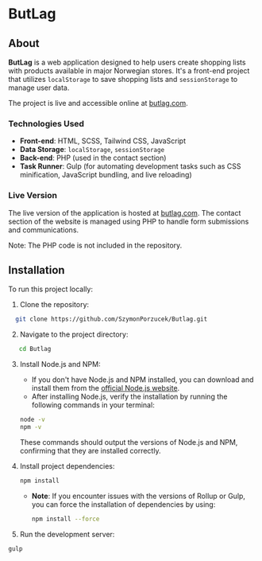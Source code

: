 # ButLag

## About

**ButLag** is a web application designed to help users create shopping lists with products available in major Norwegian stores. It's a front-end project that utilizes `localStorage` to save shopping lists and `sessionStorage` to manage user data.

The project is live and accessible online at [butlag.com](https://butlag.com/).

### Technologies Used

- **Front-end**: HTML, SCSS, Tailwind CSS, JavaScript
- **Data Storage**: `localStorage`, `sessionStorage`
- **Back-end**: PHP (used in the contact section)
- **Task Runner**: Gulp (for automating development tasks such as CSS minification, JavaScript bundling, and live reloading)

### Live Version

The live version of the application is hosted at [butlag.com](https://butlag.com/). The contact section of the website is managed using PHP to handle form submissions and communications.

Note: The PHP code is not included in the repository.

## Installation

To run this project locally:

1. Clone the repository:

```bash
  git clone https://github.com/SzymonPorzucek/Butlag.git
```

2. Navigate to the project directory:

```bash
   cd Butlag
```

3. Install Node.js and NPM:

   - If you don't have Node.js and NPM installed, you can download and install them from the [official Node.js website](https://nodejs.org).
   - After installing Node.js, verify the installation by running the following commands in your terminal:

   ```bash
   node -v
   npm -v
   ```

   These commands should output the versions of Node.js and NPM, confirming that they are installed correctly.

4. Install project dependencies:

   ```bash
   npm install
   ```

   - **Note**: If you encounter issues with the versions of Rollup or Gulp, you can force the installation of dependencies by using:
     ```bash
     npm install --force
     ```

5. Run the development server:

```bash
gulp
```
